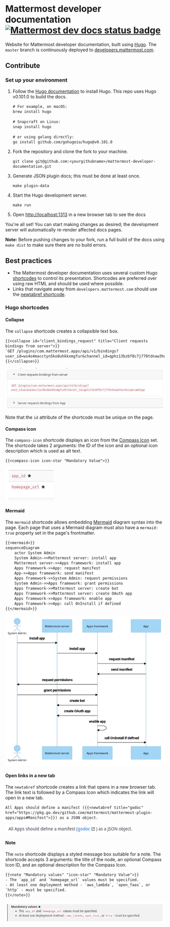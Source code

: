 # Mattermost developer documentation [![Mattermost dev docs status badge](https://circleci.com/gh/mattermost/mattermost-developer-documentation.svg?style=svg)](https://circleci.com/gh/mattermost/mattermost-developer-documentation/tree/master)

Website for Mattermost developer documentation, built using [Hugo](https://gohugo.io/). The `master` branch is continuously deployed to [developers.mattermost.com](https://developers.mattermost.com/).

## Contribute

### Set up your environment

1. Follow the [Hugo documentation](https://gohugo.io/getting-started/installing/) to install Hugo. This repo uses Hugo v0.101.0 to build the docs.

    ```shell
    # For example, on macOS:
    brew install hugo
    
    # Snapcraft on Linux:
    snap install hugo
   
    # or using golang directly:
    go install github.com/gohugoio/hugo@v0.101.0
    ```

2. Fork the repository and clone the fork to your machine.

    ```shell
    git clone git@github.com:<yourgithubname>/mattermost-developer-documentation.git
    ```

3. Generate JSON plugin docs; this must be done at least once.

    ```shell
    make plugin-data
    ```

4. Start the Hugo development server.

    ```shell
    make run
    ```

5. Open [http://localhost:1313](http://localhost:1313) in a new browser tab to see the docs

You're all set! You can start making changes as desired; the development server will automatically re-render affected docs pages.

**Note:** Before pushing changes to your fork, run a full build of the docs using `make dist` to make sure there are no build errors. 

## Best practices

- The Mattermost developer documentation uses several custom Hugo [shortcodes](https://gohugo.io/content-management/shortcodes/) to control its presentation. Shortcodes are preferred over using raw HTML and should be used where possible.
- Links that navigate away from `developers.mattermost.com` should use the [newtabref shortcode](#open-links-in-a-new-tab).

### Hugo shortcodes

#### Collapse

The `collapse` shortcode creates a collapsible text box.

```gotemplate
{{<collapse id="client_bindings_request" title="Client requests bindings from server">}}
`GET /plugins/com.mattermost.apps/api/v1/bindings?user_id=ws4o4macctyn5ko8uhkkxmgfur&channel_id=qphz13bzbf8c7j778tdnaw3huc&scope=webapp`
{{</collapse>}}
```

![Example of collapse shortcode](readme_assets/shortcode-collapse.png)

Note that the `id` attribute of the shortcode must be unique on the page.

#### Compass icon

The `compass-icon` shortcode displays an icon from the [Compass Icon](https://mattermost.github.io/compass-icons/) set. The shortcode takes 2 arguments: the ID of the icon and an optional icon description which is used as alt text.

```gotemplate
{{<compass-icon icon-star "Mandatory Value">}}
```

![Example of compass-icon shortcode](readme_assets/shortcode-compass-icon.png)

#### Mermaid

The `mermaid` shortcode allows embedding [Mermaid](https://mermaid-js.github.io/mermaid/#/) diagram syntax into the page.
Each page that uses a Mermaid diagram must also have a `mermaid: true` property set in the page's frontmatter.

```gotemplate
{{<mermaid>}}
sequenceDiagram
    actor System Admin
    System Admin->>Mattermost server: install app
    Mattermost server->>Apps framework: install app
    Apps framework->>App: request manifest
    App->>Apps framework: send manifest
    Apps framework->>System Admin: request permissions
    System Admin->>Apps framework: grant permissions
    Apps framework->>Mattermost server: create bot
    Apps framework->>Mattermost server: create OAuth app
    Apps framework->>Apps framework: enable app
    Apps framework->>App: call OnInstall if defined
{{</mermaid>}}
```

![Example of Mermaid shortcode](readme_assets/shortcode-mermaid.png)

#### Open links in a new tab

The `newtabref` shortcode creates a link that opens in a new browser tab. The link text is followed by a Compass Icon which indicates the link will open in a new tab.

```gotemplate
All Apps should define a manifest ({{<newtabref title="godoc" href="https://pkg.go.dev/github.com/mattermost/mattermost-plugin-apps/apps#Manifest">}}) as a JSON object.
```

![Example of newtabref shortcode](readme_assets/shortcode-newtabref.png)

#### Note

The `note` shortcode displays a styled message box suitable for a note. The shortcode accepts 3 arguments: the title of the node, an optional Compass Icon ID, and an optional description for the Compass Icon.

```gotemplate
{{<note "Mandatory values" "icon-star" "Mandatory Value">}} 
- The `app_id` and `homepage_url` values must be specified.
- At least one deployment method - `aws_lambda`, `open_faas`, or `http` - must be specified.
{{</note>}}
```

![Example of note shortcode](readme_assets/shortcode-note.png)
